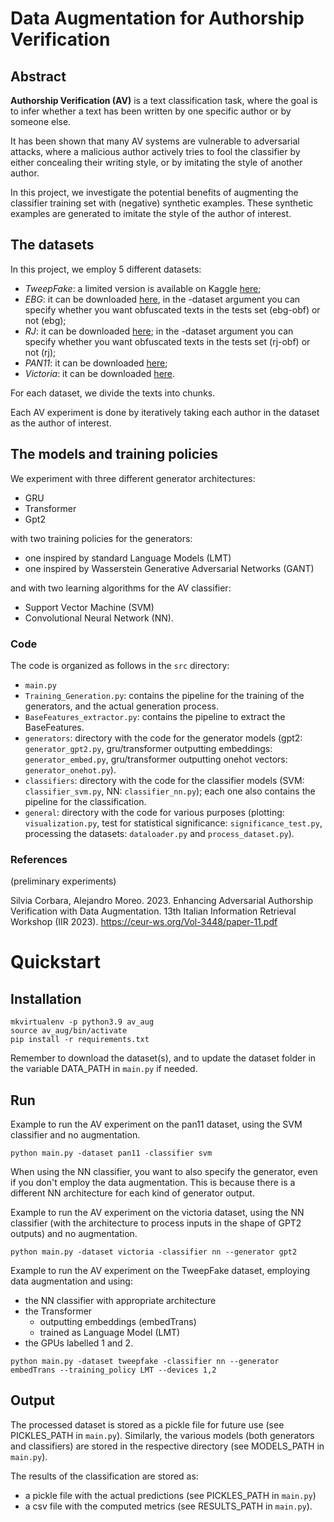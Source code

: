 # Data Augmentation for Authorship Verification

## Abstract

**Authorship Verification (AV)** is a text classification task, where the goal is to infer whether a text has been written by one specific author or by someone else.

It has been shown that many AV systems are vulnerable to adversarial attacks, where a malicious author actively tries to fool the classifier by either concealing their writing style, or by imitating the style of another author. 

In this project, we investigate the potential benefits of augmenting the classifier training set with (negative) synthetic examples. These synthetic examples are generated to imitate the style of the author of interest.

## The datasets

In this project, we employ 5 different datasets:
- *TweepFake*: a limited version is available on Kaggle [here](https://www.kaggle.com/datasets/mtesconi/twitter-deep-fake-text);
- *EBG*: it can be downloaded [here](https://zenodo.org/record/5213898##.YuuaNdJBzys), in the -dataset argument you can specify whether you want obfuscated texts in the tests set (ebg-obf) or not (ebg);
- *RJ*: it can be downloaded [here](https://zenodo.org/record/5213898##.YuuaNdJBzys); in the -dataset argument you can specify whether you want obfuscated texts in the tests set (rj-obf) or not (rj);
- *PAN11*: it can be downloaded [here](https://pan.webis.de/clef11/pan11-web/authorship-attribution.html);
- *Victoria*: it can be downloaded [here](https://archive.ics.uci.edu/ml/datasets/Victorian+Era+Authorship+Attribution).

For each dataset, we divide the texts into chunks. 

Each AV experiment is done by iteratively taking each author in the dataset as the author of interest.


## The models and training policies

We experiment with three different generator architectures:
- GRU 
- Transformer
- Gpt2

with two training policies for the generators:
- one inspired by standard Language Models (LMT)
- one inspired by Wasserstein Generative Adversarial Networks (GANT)

and with two learning algorithms for the AV classifier:
- Support Vector Machine (SVM) 
- Convolutional Neural Network (NN). 


### Code 

The code is organized as follows in the `src` directory:
- `main.py`
- `Training_Generation.py`: contains the pipeline for the training of the generators, and the actual generation process.
- `BaseFeatures_extractor.py`: contains the pipeline to extract the BaseFeatures.
- `generators`: directory with the code for the generator models (gpt2: `generator_gpt2.py`, gru/transformer outputting embeddings: `generator_embed.py`, gru/transformer outputting onehot vectors: `generator_onehot.py`).
- `classifiers`: directory with the code for the classifier models (SVM: `classifier_svm.py`, NN: `classifier_nn.py`); each one also contains the pipeline for the classification.
- `general`: directory with the code for various purposes (plotting: `visualization.py`, test for statistical significance: `significance_test.py`, processing the datasets: `dataloader.py` and `process_dataset.py`).


### References

(preliminary experiments)

Silvia Corbara, Alejandro Moreo. 2023. Enhancing Adversarial Authorship Verification with Data Augmentation. 13th Italian Information Retrieval Workshop (IIR 2023). https://ceur-ws.org/Vol-3448/paper-11.pdf


# Quickstart
## Installation
```shell
mkvirtualenv -p python3.9 av_aug
source av_aug/bin/activate
pip install -r requirements.txt
```
Remember to download the dataset(s), and to update the dataset folder in the variable DATA_PATH in `main.py` if needed.
## Run
Example to run the AV experiment on the pan11 dataset, using the SVM classifier and no augmentation.
```
python main.py -dataset pan11 -classifier svm
```
When using the NN classifier, you want to also specify the generator, even if you don't employ the data augmentation. This is because there is a different NN architecture for each kind of generator output.

Example to run the AV experiment on the victoria dataset, using the NN classifier (with the architecture to process inputs in the shape of GPT2 outputs) and no augmentation.
```
python main.py -dataset victoria -classifier nn --generator gpt2
```
Example to run the AV experiment on the TweepFake dataset, employing data augmentation and using:
- the NN classifier with appropriate architecture
- the Transformer 
  - outputting embeddings (embedTrans)
  - trained as Language Model (LMT)
- the GPUs labelled 1 and 2.
```
python main.py -dataset tweepfake -classifier nn --generator embedTrans --training_policy LMT --devices 1,2
```
## Output
The processed dataset is stored as a pickle file for future use (see PICKLES_PATH in `main.py`). Similarly, the various models (both generators and classifiers) are stored in the respective directory (see MODELS_PATH in `main.py`).

The results of the classification are stored as:
- a pickle file with the actual predictions (see PICKLES_PATH in `main.py`)
- a csv file with the computed metrics (see RESULTS_PATH in `main.py`).